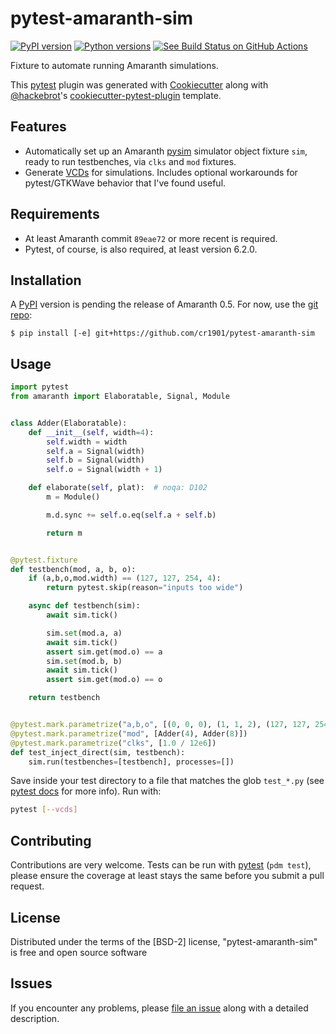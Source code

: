 # pytest-amaranth-sim

[![PyPI version](https://img.shields.io/pypi/pyversions/pytest-amaranth-sim.svg)](https://pypi.org/project/pytest-amaranth-sim)
[![Python versions](https://img.shields.io/pypi/pyversions/pytest-amaranth-sim.svg)](https://pypi.org/project/pytest-amaranth-sim)
[![See Build Status on GitHub Actions](https://github.com/cr1901/pytest-amaranth-sim/actions/workflows/main.yml/badge.svg)](https://github.com/cr1901/pytest-amaranth-sim/actions/workflows/main.yml)

Fixture to automate running Amaranth simulations.

This [pytest] plugin was generated with [Cookiecutter] along with [@hackebrot]'s [cookiecutter-pytest-plugin] template.

## Features

- Automatically set up an Amaranth [pysim](https://github.com/amaranth-lang/amaranth/blob/main/amaranth/sim/pysim.py)
  simulator object fixture `sim`, ready to run testbenches, via `clks` and
  `mod` fixtures.
- Generate [VCDs](https://en.wikipedia.org/wiki/Value_change_dump) for simulations.
  Includes optional workarounds for pytest/GTKWave behavior that I've found
  useful.

## Requirements

- At least Amaranth commit `89eae72` or more recent is required.
- Pytest, of course, is also required, at least version 6.2.0.

## Installation

A [PyPI] version is pending the release of Amaranth 0.5. For now, use the
[git repo](https://github.com/cr1901/pytest-amaranth-sim):

```
$ pip install [-e] git+https://github.com/cr1901/pytest-amaranth-sim
```

## Usage

```python
import pytest
from amaranth import Elaboratable, Signal, Module


class Adder(Elaboratable):
    def __init__(self, width=4):
        self.width = width
        self.a = Signal(width)
        self.b = Signal(width)
        self.o = Signal(width + 1)

    def elaborate(self, plat):  # noqa: D102
        m = Module()

        m.d.sync += self.o.eq(self.a + self.b)

        return m


@pytest.fixture
def testbench(mod, a, b, o):
    if (a,b,o,mod.width) == (127, 127, 254, 4):
        return pytest.skip(reason="inputs too wide")

    async def testbench(sim):
        await sim.tick()

        sim.set(mod.a, a)
        await sim.tick()
        assert sim.get(mod.o) == a
        sim.set(mod.b, b)
        await sim.tick()
        assert sim.get(mod.o) == o

    return testbench


@pytest.mark.parametrize("a,b,o", [(0, 0, 0), (1, 1, 2), (127, 127, 254)])
@pytest.mark.parametrize("mod", [Adder(4), Adder(8)])
@pytest.mark.parametrize("clks", [1.0 / 12e6])
def test_inject_direct(sim, testbench):
    sim.run(testbenches=[testbench], processes=[])
```

Save inside your test directory to a file that matches the glob `test_*.py`
(see [pytest docs](https://docs.pytest.org/en/stable/explanation/goodpractices.html#conventions-for-python-test-discovery)
for more info). Run with:

```sh
pytest [--vcds]
```

## Contributing

Contributions are very welcome. Tests can be run with [pytest] (`pdm test`),
please ensure the coverage at least stays the same before you submit a pull
request.

## License

Distributed under the terms of the [BSD-2] license, "pytest-amaranth-sim" is free and open source software

## Issues

If you encounter any problems, please [file an issue] along with a detailed description.

[@hackebrot]: https://github.com/hackebrot
[apache software license 2.0]: https://www.apache.org/licenses/LICENSE-2.0
[bsd-3]: https://opensource.org/licenses/BSD-2-Clause
[cookiecutter]: https://github.com/audreyr/cookiecutter
[cookiecutter-pytest-plugin]: https://github.com/pytest-dev/cookiecutter-pytest-plugin
[file an issue]: https://github.com/cr1901/pytest-amaranth-sim/issues
[gnu gpl v3.0]: https://www.gnu.org/licenses/gpl-3.0.txt
[mit]: https://opensource.org/licenses/MIT
[pip]: https://pypi.org/project/pip/
[pypi]: https://pypi.org/project
[pytest]: https://github.com/pytest-dev/pytest
[tox]: https://tox.readthedocs.io/en/latest/
